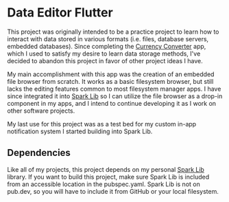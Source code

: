 # Data Editor Flutter

This project was originally intended to be a practice project to learn how to interact with data stored in various formats (i.e. files, database servers, embedded databases). Since completing the [Currency Converter](https://github.com/Cshooltz/currency_converter) app, which I used to satisfy my desire to learn data storage methods, I've decided to abandon this project in favor of other project ideas I have.

My main accomplishment with this app was the creation of an embedded file browser from scratch. It works as a basic filesystem browser, but still lacks the editing features common to most filesystem manager apps. I have since integrated it into [Spark Lib](https://github.com/Cshooltz/spark_lib) so I can utilize the file browser as a drop-in component in my apps, and I intend to continue developing it as I work on other software projects.

My last use for this project was as a test bed for my custom in-app notification system I started building into Spark Lib.

## Dependencies
Like all of my projects, this project depends on my personal [Spark Lib](https://github.com/Cshooltz/spark_lib) library. If you want to build this project, make sure Spark Lib is included from an accessible location in the pubspec.yaml. Spark Lib is not on pub.dev, so you will have to include it from GitHub or your local filesystem.